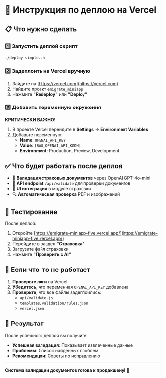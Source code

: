 # 🚀 Инструкция по деплою на Vercel

## 📋 Что нужно сделать

### 1️⃣ Запустить деплой скрипт
```bash
./deploy-simple.sh
```

### 2️⃣ Задеплоить на Vercel вручную
1. Зайдите на [https://vercel.com](https://vercel.com)
2. Найдите проект `emigrate_miniapp`
3. Нажмите **"Redeploy"** или **"Deploy"**

### 3️⃣ Добавить переменную окружения
**КРИТИЧЕСКИ ВАЖНО!**

1. В проекте Vercel перейдите в **Settings** → **Environment Variables**
2. Добавьте переменную:
   - **Name**: `OPENAI_API_KEY`
   - **Value**: `[ВАШ_OPENAI_API_КЛЮЧ]`
   - **Environment**: Production, Preview, Development

## ✅ Что будет работать после деплоя

- 🤖 **Валидация страховых документов** через OpenAI GPT-4o-mini
- 📄 **API endpoint** `/api/validate` для проверки документов
- 🎯 **UI интеграция** в модуле страховки
- 🔍 **Автоматическая проверка** PDF и изображений

## 🧪 Тестирование

После деплоя:
1. Откройте [https://emigrate-miniapp-five.vercel.app/](https://emigrate-miniapp-five.vercel.app/)
2. Перейдите в раздел **"Страховка"**
3. Загрузите файл страховки
4. Нажмите **"Проверить с AI"**

## 🔧 Если что-то не работает

1. **Проверьте логи** на Vercel
2. **Убедитесь**, что переменная `OPENAI_API_KEY` добавлена
3. **Проверьте**, что все файлы задеплоились:
   - `api/validate.js`
   - `templates/validation/rules.json`
   - `vercel.json`

## 📱 Результат

После успешного деплоя вы получите:
- **Успешная валидация**: Показывает извлеченные данные
- **Проблемы**: Список найденных проблем
- **Рекомендации**: Советы по исправлению

---

**Система валидации документов готова к продакшену!** 🎉
